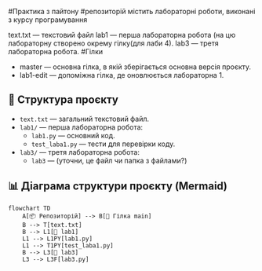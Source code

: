 #Практика з пайтону
#репозиторій містить лабораторні роботи, виконані з курсу програмування 

text.txt — текстовий файл
lab1 — перша лабораторна робота (на цю лабораторну створено окрему гілку(для лаби 4).
lab3 — третя лабораторна робота.
#Гілки
- master — основна гілка, в якій зберігається основна версія проєкту.
- lab1-edit — допоміжна гілка, де оновлюється лабораторна 1.
## 📁 Структура проєкту

- `text.txt` — загальний текстовий файл.
- `lab1/` — перша лабораторна робота:
  - `lab1.py` — основний код.
  - `test_laba1.py` — тести для перевірки коду.
- `lab3/` — третя лабораторна робота:
  - `lab3` — (уточни, це файл чи папка з файлами?)

## 📊 Діаграма структури проєкту (Mermaid)

```mermaid
flowchart TD
    A[📦 Репозиторій] --> B[🌿 Гілка main]
    B --> T[text.txt]
    B --> L1[📁 lab1]
    L1 --> L1PY[lab1.py]
    L1 --> T1PY[test_laba1.py]
    B --> L3[📁 lab3]
    L3 --> L3F[lab3.py]
